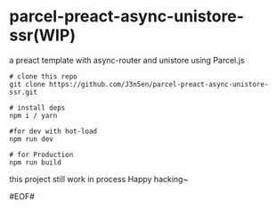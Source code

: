 # parcel-preact-async-unistore-ssr(WIP)

a preact template with async-router and unistore using Parcel.js

```Shell
# clone this repo
git clone https://github.com/J3n5en/parcel-preact-async-unistore-ssr.git

# install deps
npm i / yarn

#for dev with hot-load
npm run dev

# for Production
npm run build
```

this project still work in process
Happy hacking~

\#EOF#
